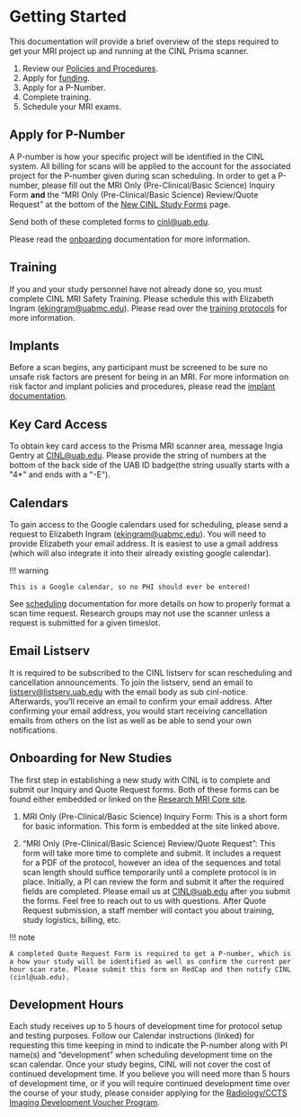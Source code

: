 # Getting Started

This documentation will provide a brief overview of the steps required to get your MRI project up and running at the CINL Prisma scanner.

1. Review our [Policies and Procedures](/policies/).
2. Apply for [funding]().
3. Apply for a P-Number.
4. Complete training.
4. Schedule your MRI exams.

## Apply for P-Number

A P-number is how your specific project will be identified in the CINL system. All billing for scans will be applied to the account for the associated project for the P-number given during scan scheduling. In order to get a P-number, please fill out the MRI Only (Pre-Clinical/Basic Science) Inquiry Form **and** the “MRI Only (Pre-Clinical/Basic Science) Review/Quote Request” at the bottom of the [New CINL Study Forms](https://redcap.dom.uab.edu/surveys/?s=PJPANNA439) page.

Send both of these completed forms to cinl@uab.edu.

Please read the [onboarding](onboarding.md) documentation for more information.

## Training

If you and your study personnel have not already done so, you must complete CINL MRI Safety Training. Please schedule this with Elizabeth Ingram (ekingram@uabmc.edu). Please read over the [training protocols](training.md) for more information.

## Implants

Before a scan begins, any participant must be screened to be sure no unsafe risk factors are present for being in an MRI. For more information on risk factor and implant policies and procedures, please read the [implant documentation](implants.md).

## Key Card Access

To obtain key card access to the Prisma MRI scanner area, message Ingia Gentry at CINL@uab.edu. Please provide the string of numbers at the bottom of the back side of the UAB ID badge(the string usually starts with a "4*" and ends with a "-E”).

## Calendars

To gain access to the Google calendars used for scheduling, please send a request to Elizabeth Ingram (ekingram@uabmc.edu). You will need to provide Elizabeth your email address. It is easiest to use a gmail address (which will also integrate it into their already existing google calendar).

<!-- markdownlint-disable MD046 -->
!!! warning

    This is a Google calendar, so no PHI should ever be entered!
<!-- markdownlint-enable MD046 -->

See [scheduling](scheduling.md) documentation for more details on how to properly format a scan time request. Research groups may not use the scanner unless a request is submitted for a given timeslot.

## Email Listserv

It is required to be subscribed to the CINL listserv for scan rescheduling and cancellation announcements. To join the listserv, send an email to listserv@listserv.uab.edu with the email body as sub cinl-notice. Afterwards, you’ll receive an email to confirm your email address. After confirming your email address, you would start receiving cancellation emails from others on the list as well as be able to send your own notifications.

## Onboarding for New Studies

The first step in establishing a new study with CINL is to complete and submit our Inquiry and Quote Request forms. Both of these forms can be found either embedded or linked on the [Research MRI Core site](https://www.uab.edu/cores/ircp/rmric/contact/new-studies).

1. MRI Only (Pre-Clinical/Basic Science) Inquiry Form: This is a short form for basic information. This form is embedded at the site linked above.

2. “MRI Only (Pre-Clinical/Basic Science) Review/Quote Request”: This form will take more time to complete and submit. It includes a request for a PDF of the protocol, however an idea of the sequences and total scan length should suffice temporarily until a complete protocol is in place. Initially, a PI can review the form and submit it after the required fields are completed. Please email us at CINL@uab.edu after you submit the forms. Feel free to reach out to us with questions. After Quote Request submission, a staff member will contact you about training, study logistics, billing, etc.

!!! note

    A completed Quote Request Form is required to get a P-number, which is a how your study will be identified as well as confirm the current per hour scan rate. Please submit this form on RedCap and then notify CINL (cinl@uab.edu).

## Development Hours

Each study receives up to 5 hours of development time for protocol setup and testing purposes. Follow our Calendar instructions (linked) for requesting this time keeping in mind to indicate the P-number along with PI name(s) and “development” when scheduling development time on the scan calendar. Once your study begins, CINL will not cover the cost of continued development time. If you believe you will need more than 5 hours of development time, or if you will require continued development time over the course of your study, please consider applying for the [Radiology/CCTS Imaging Development Voucher Program](https://www.uab.edu/medicine/radiology/research/funding-opportunities/uab-radiology-imaging-development-voucher-request#:~:text=To%20encourage%20and%20enhance%20imaging,PET%2FCT%2C%20Small%20Animal%20Imaging).
